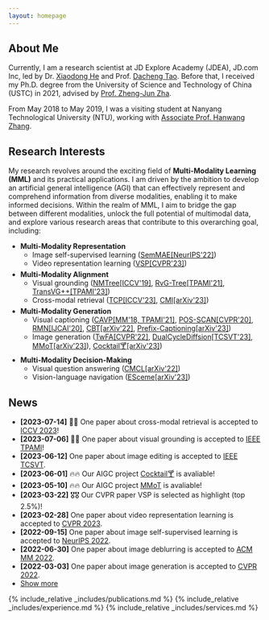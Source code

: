 ```yaml
---
layout: homepage
---
```


## About Me

Currently, I am a research scientist at JD Explore Academy (JDEA), JD.com Inc, led by Dr. <a href="https://scholar.google.com/citations?user=W5WbqgoAAAAJ&hl=en" target="_blank">Xiaodong He</a> and Prof. <a href="https://scholar.google.com/citations?user=RwlJNLcAAAAJ&hl=en" target="_blank">Dacheng Tao</a>. Before that, I received my Ph.D. degree from the University of Science and Technology of China (USTC) in 2021, advised by <a href="https://dblp.org/pers/hd/z/Zha:Zheng=Jun" target="_blank">Prof. Zheng-Jun Zha</a>.
<!-- Additionally, I had the opportunity to be a visiting student at Nanyang Technological University (NTU) from May 2018 to May 2019, collaborating closely with <a href="http://www.ntu.edu.sg/home/hanwangzhang/" target="_blank">Associate Prof. Hanwang Zhang</a>. -->
From May 2018 to May 2019, I was a visiting student at Nanyang Technological University (NTU), working with <a href="http://www.ntu.edu.sg/home/hanwangzhang/" target="_blank">Associate Prof. Hanwang Zhang</a>.

## Research Interests

<p style="margin: 0 0 5px 0">My research revolves around the exciting field of <b>Multi-Modality Learning (MML)</b> and its practical applications. I am driven by the ambition to develop an artificial general intelligence (AGI) that can effectively represent and comprehend information from diverse modalities, enabling it to make informed decisions. Within the realm of MML, I aim to bridge the gap between different modalities, unlock the full potential of multimodal data, and explore various research areas that contribute to this overarching goal, including:</p>

<ul>
  <li><b>Multi-Modality Representation</b>
    <ul style="margin: 0 0 5px 0">
      <li>Image self-supervised learning (<a href="https://arxiv.org/abs/2206.10207" target="_blank">SemMAE[NeurIPS'22]</a>)</li>
      <li>Video representation learning (<a href="#">VSP[CVPR'23]</a>)</li>
    </ul>
  </li>
  <li><b>Multi-Modality Alignment</b>
    <ul style="margin: 0 0 5px 0">
      <li>Visual grounding (<a href="https://arxiv.org/abs/1812.03299" target="_blank">NMTree[ICCV'19]</a>, <a href="https://arxiv.org/abs/1906.01784" target="_blank">RvG-Tree[TPAMI'21]</a>, <a href="https://arxiv.org/abs/2206.06619" target="_blank">TransVG++[TPAMI'23]</a>)</li>
      <li>Cross-modal retrieval (<a href="#">TCP[ICCV'23]</a>, <a href="#">CMI[arXiv'23]</a>)</li>
    </ul>
  </li>
  <li><b>Multi-Modality Generation</b>
    <ul style="margin: 0 0 5px 0">
      <li>Visual captioning (<a href="https://arxiv.org/abs/1906.02365" target="_blank">CAVP[MM'18, TPAMI'21]</a>, <a href="https://arxiv.org/abs/2004.00390" target="_blank">POS-SCAN[CVPR'20]</a>, <a href="https://arxiv.org/abs/2007.09049" target="_blank">RMN[IJCAI'20]</a>, <a href="https://arxiv.org/abs/2201.01984" target="_blank">CBT[arXiv'22]</a>, <a href="#">Prefix-Captioning[arXiv'23]</a>)</li>
      <li>Image generation (<a href="https://arxiv.org/abs/2206.00923" target="_blank">TwFA[CVPR'22]</a>, <a href="https://arxiv.org/abs/2302.02394">DualCycleDiffsion[TCSVT'23]</a>, <a href="https://jabir-zheng.github.io/MMoT/">MMoT[arXiv'23]</a>), <a href="https://mhh0318.github.io/cocktail/">Cocktail🍸[arXiv'23]</a>)</li>
    </ul>
  </li>
  <li><b>Multi-Modality Decision-Making</b>
    <ul style="margin: 0 0 5px 0">
      <li>Visual question answering (<a href="https://arxiv.org/abs/2211.11190" target="_blank">CMCL[arXiv'22]</a>)</li>
      <li>Vision-language navigation (<a href="https://arxiv.org/abs/2303.01032" target="_blank">ESceme[arXiv'23]</a>)</li>
    </ul>
  </li>
</ul>


## News

<ul>
  <li><strong>[2023-07-14]</strong> 🌟🌟 One paper about cross-modal retrieval is accepted to <a href="https://iccv2023.thecvf.com/" target="_blank">ICCV 2023</a>!</li>
  <li><strong>[2023-07-06]</strong> 🌟🌟 One paper about visual grounding is accepted to <a href="https://ieeexplore.ieee.org/xpl/RecentIssue.jsp?punumber=34" target="_blank">IEEE TPAMI</a>!</li>
  <li><strong>[2023-06-12]</strong> One paper about image editing is accepted to <a href="https://ieeexplore.ieee.org/xpl/RecentIssue.jsp?punumber=76" target="_blank">IEEE TCSVT</a>.</li>
  <li><strong>[2023-06-01]</strong> 🔥🔥 Our AIGC project <a href="https://mhh0318.github.io/cocktail/" target="_blank">Cocktail🍸</a> is avaliable!</li>
  <li><strong>[2023-05-10]</strong> 🔥🔥 Our AIGC project <a href="https://jabir-zheng.github.io/MMoT/" target="_blank">MMoT</a> is avaliable!</li>
  <li><strong>[2023-03-22]</strong> 🎖🎖 Our CVPR paper VSP is selected as highlight (top 2.5%)!</li>
  <li><strong>[2023-02-28]</strong> One paper about video representation learning is accepted to <a href="https://cvpr2023.thecvf.com/" target="_blank">CVPR 2023</a>.</li>
  <li><strong>[2022-09-15]</strong> One paper about image self-supervised learning is accepted to <a href="https://neurips.cc/Conferences/2022" target="_blank">NeurIPS 2022</a>.</li>
  <li><strong>[2022-06-30]</strong> One paper about image deblurring is accepted to <a href="https://2022.acmmm.org/" target="_blank">ACM MM 2022</a>.</li>
  <li><strong>[2022-03-03]</strong> One paper about image generation is accepted to <a href="https://cvpr2022.thecvf.com/" target="_blank">CVPR 2022</a>.</li>

<li> <a href="javascript:toggle_vis('newsmore')">Show more</a> </li>
<div id="newsmore" style="display:none"> 
  <li><strong>[2022-03-01]</strong> I finished my rotation and joint JD Explore Academy, as a research scientist.</li>
  <li><strong>[2021-08-05]</strong> I joint JD.com Inc., as a <a href="https://campus.jd.com/web/static/forward?to=jd-project-dmt&t=3" target="_blank">Doctoral Management Trainee</a>.</li>
  <li><strong>[2021-05-22]</strong> 🎉🎉 I successfully defended my PhD thesis!</li>
  <li><strong>[2020-04-20]</strong> One paper about visual captioning is accepted to <a href="https://ijcai20.org/" target="_blank">IJCAI 2020</a>.</li>
  <li><strong>[2020-02-27]</strong> One paper about visual captioning is accepted to <a href="http://cvpr2020.thecvf.com/">CVPR 2020</a>.</li>
  <li><strong>[2019-07-23]</strong> One paper about visual grounding is accepted to <a href="http://iccv2019.thecvf.com/">ICCV 2019</a> as Oral.</li>
  <li><strong>[2019-03-27]</strong> Two papers about visual captioning and visual grounding are accepted to <a href="https://ieeexplore.ieee.org/xpl/RecentIssue.jsp?punumber=34">TPAMI</a>.</li>
  <li><strong>[2018-07-02]</strong> One paper about visual captioning is accepted to <a href="https://dl.acm.org/doi/proceedings/10.1145/3240508">ACM MM 2018</a> as Oral.</li>
  <li><strong>[2016-03-05]</strong> 🎉🎉 I start my research journey from USTC!</li>
</div>

</ul>

{% include_relative _includes/publications.md %}
{% include_relative _includes/experience.md %}
{% include_relative _includes/services.md %}
